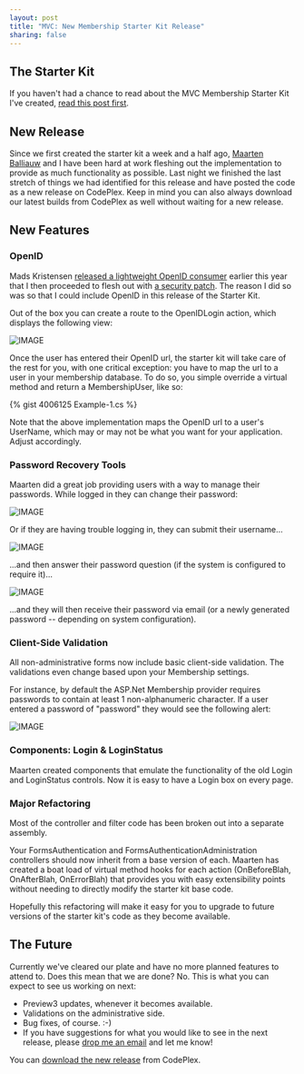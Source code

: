 ```yaml
--- 
layout: post
title: "MVC: New Membership Starter Kit Release"
sharing: false
---
```


## The Starter Kit

If you haven't had a chance to read about the MVC Membership Starter Kit I've created, [read this post first](/2008/04/02/mvc-membership-starter-kit/).

## New Release

Since we first created the starter kit a week and a half ago, [Maarten Balliauw](http://blog.maartenballiauw.be/) and I have been hard at work fleshing out the implementation to provide as much functionality as possible. Last night we finished the last stretch of things we had identified for this release and have posted the code as a new release on CodePlex. Keep in mind you can also always download our latest builds from CodePlex as well without waiting for a new release.

## New Features

### OpenID

Mads Kristensen [released a lightweight OpenID consumer](http://blog.madskristensen.dk/post/OpenID-implementation-in-Csharp-and-ASPNET.aspx) earlier this year that I then proceeded to flesh out with [a security patch](/2008/04/11/openid-check_authentication/). The reason I did so was so that I could include OpenID in this release of the Starter Kit.

Out of the box you can create a route to the OpenIDLogin action, which displays the following view:

![IMAGE](/custom/files/OpenID_2.jpg)

Once the user has entered their OpenID url, the starter kit will take care of the rest for you, with one critical exception: you have to map the url to a user in your membership database. To do so, you simple override a virtual method and return a MembershipUser, like so:

{% gist 4006125 Example-1.cs %}

Note that the above implementation maps the OpenID url to a user's UserName, which may or may not be what you want for your application. Adjust accordingly.

### Password Recovery Tools

Maarten did a great job providing users with a way to manage their passwords. While logged in they can change their password:

![IMAGE](/custom/files/ChangePassword_2.jpg)

Or if they are having trouble logging in, they can submit their username...

![IMAGE](/custom/files/ForgotPassword_2.jpg)

...and then answer their password question (if the system is configured to require it)...

![IMAGE](/custom/files/PasswordQuestion_2.jpg)

...and they will then receive their password via email (or a newly generated password -- depending on system configuration).

### Client-Side Validation

All non-administrative forms now include basic client-side validation. The validations even change based upon your Membership settings.

For instance, by default the ASP.Net Membership provider requires passwords to contain at least 1 non-alphanumeric character. If a user entered a password of "password" they would see the following alert:

![IMAGE](/custom/files/ClientSideValidation_2.jpg)

### Components: Login & LoginStatus

Maarten created components that emulate the functionality of the old Login and LoginStatus controls. Now it is easy to have a Login box on every page.

### Major Refactoring

Most of the controller and filter code has been broken out into a separate assembly.

Your FormsAuthentication and FormsAuthenticationAdministration controllers should now inherit from a base version of each. Maarten has created a boat load of virtual method hooks for each action (OnBeforeBlah, OnAfterBlah, OnErrorBlah) that provides you with easy extensibility points without needing to directly modify the starter kit base code.

Hopefully this refactoring will make it easy for you to upgrade to future versions of the starter kit's code as they become available.

## The Future

Currently we've cleared our plate and have no more planned features to attend to. Does this mean that we are done? No. This is what you can expect to see us working on next:

* Preview3 updates, whenever it becomes available.
* Validations on the administrative side.
* Bug fixes, of course. :-)
* If you have suggestions for what you would like to see in the next release, please [drop me an email](mailto:troygoode@gmail.com) and let me know!

You can [download the new release](https://www.codeplex.com/Release/ProjectReleases.aspx?ProjectName=MvcMembership&ReleaseId=12261) from CodePlex. 